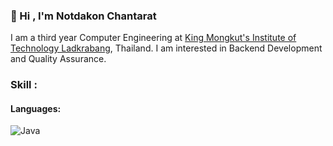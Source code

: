 ### 👋 Hi , I'm Notdakon Chantarat 

I am a third year Computer Engineering at [King Mongkut's Institute of Technology Ladkrabang](https://www.kmitl.ac.th/), Thailand.
I am interested in Backend Development and Quality Assurance.

### Skill :

#### Languages:

![Java](https://img.shields.io/badge/Java-ED8B00?style=for-the-badge&logo=java&logoColor=white)&nbsp;
